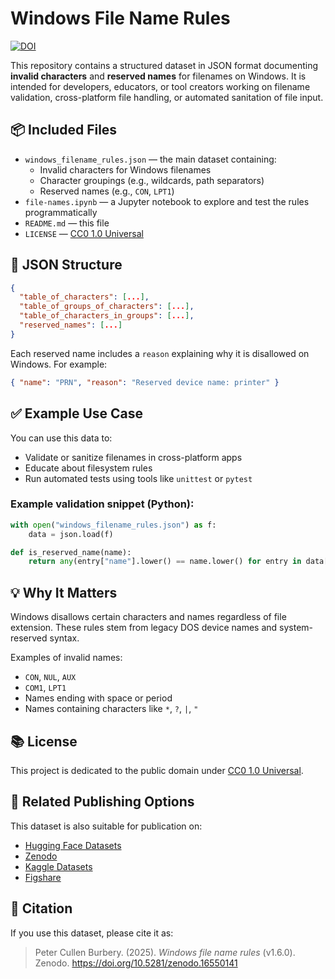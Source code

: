 # Windows File Name Rules


[![DOI](https://zenodo.org/badge/DOI/10.5281/zenodo.16550141.svg)](https://doi.org/10.5281/zenodo.16550141)


This repository contains a structured dataset in JSON format documenting **invalid characters** and **reserved names** for filenames on Windows. It is intended for developers, educators, or tool creators working on filename validation, cross-platform file handling, or automated sanitation of file input.

## 📦 Included Files

- `windows_filename_rules.json` — the main dataset containing:
  - Invalid characters for Windows filenames
  - Character groupings (e.g., wildcards, path separators)
  - Reserved names (e.g., `CON`, `LPT1`)
- `file-names.ipynb` — a Jupyter notebook to explore and test the rules programmatically
- `README.md` — this file
- `LICENSE` — [CC0 1.0 Universal](https://creativecommons.org/publicdomain/zero/1.0/legalcode.txt)

## 📄 JSON Structure

```json
{
  "table_of_characters": [...],
  "table_of_groups_of_characters": [...],
  "table_of_characters_in_groups": [...],
  "reserved_names": [...]
}
```

Each reserved name includes a `reason` explaining why it is disallowed on Windows. For example:
```json
{ "name": "PRN", "reason": "Reserved device name: printer" }
```

## ✅ Example Use Case

You can use this data to:

- Validate or sanitize filenames in cross-platform apps
- Educate about filesystem rules
- Run automated tests using tools like `unittest` or `pytest`

### Example validation snippet (Python):

```python
with open("windows_filename_rules.json") as f:
    data = json.load(f)

def is_reserved_name(name):
    return any(entry["name"].lower() == name.lower() for entry in data["reserved_names"])
```

## 💡 Why It Matters

Windows disallows certain characters and names regardless of file extension. These rules stem from legacy DOS device names and system-reserved syntax.

Examples of invalid names:
- `CON`, `NUL`, `AUX`
- `COM1`, `LPT1`
- Names ending with space or period
- Names containing characters like `*`, `?`, `|`, `"`

## 📚 License

This project is dedicated to the public domain under [CC0 1.0 Universal](https://creativecommons.org/publicdomain/zero/1.0/).

## 🔗 Related Publishing Options

This dataset is also suitable for publication on:
- [Hugging Face Datasets](https://huggingface.co/datasets)
- [Zenodo](https://zenodo.org/)
- [Kaggle Datasets](https://www.kaggle.com/datasets)
- [Figshare](https://figshare.com/)

## 🔖 Citation

If you use this dataset, please cite it as:

> Peter Cullen Burbery. (2025). *Windows file name rules* (v1.6.0). Zenodo. https://doi.org/10.5281/zenodo.16550141
